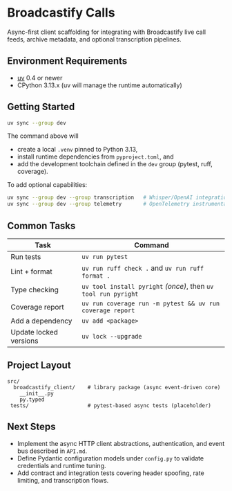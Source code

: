 # Broadcastify Calls

Async-first client scaffolding for integrating with Broadcastify live call feeds, archive metadata, and optional transcription pipelines.

## Environment Requirements

- [uv](https://docs.astral.sh/uv/) 0.4 or newer
- CPython 3.13.x (uv will manage the runtime automatically)

## Getting Started

```bash
uv sync --group dev
```

The command above will

- create a local `.venv` pinned to Python 3.13,
- install runtime dependencies from `pyproject.toml`, and
- add the development toolchain defined in the `dev` group (pytest, ruff, coverage).

To add optional capabilities:

```bash
uv sync --group dev --group transcription   # Whisper/OpenAI integration
uv sync --group dev --group telemetry       # OpenTelemetry instrumentation
```

## Common Tasks

| Task | Command |
| ---- | ------- |
| Run tests | `uv run pytest` |
| Lint + format | `uv run ruff check .` and `uv run ruff format .` |
| Type checking | `uv tool install pyright` *(once)*, then `uv tool run pyright` |
| Coverage report | `uv run coverage run -m pytest && uv run coverage report` |
| Add a dependency | `uv add <package>` |
| Update locked versions | `uv lock --upgrade` |

## Project Layout

```
src/
  broadcastify_client/    # library package (async event-driven core)
    __init__.py
    py.typed
 tests/                   # pytest-based async tests (placeholder)
```

## Next Steps

- Implement the async HTTP client abstractions, authentication, and event bus described in `API.md`.
- Define Pydantic configuration models under `config.py` to validate credentials and runtime tuning.
- Add contract and integration tests covering header spoofing, rate limiting, and transcription flows.

